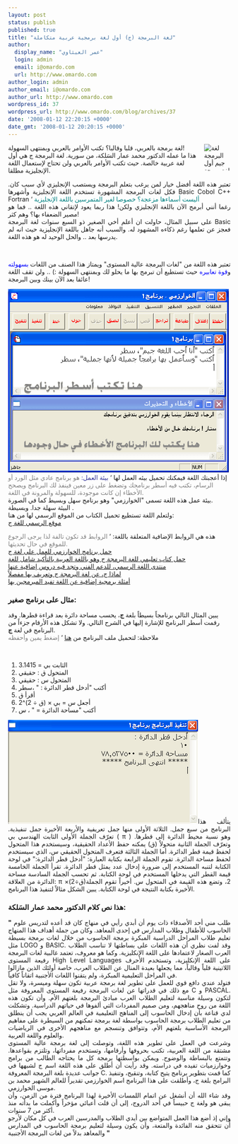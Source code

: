 ```yaml
---
layout: post
status: publish
published: true
title: "لغة البرمجة (ج) أول لغة برمجية عربية متكاملة"
author:
  display_name: "عمر العيثاوي"
  login: admin
  email: i@omardo.com
  url: http://www.omardo.com
author_login: admin
author_email: i@omardo.com
author_url: http://www.omardo.com
wordpress_id: 37
wordpress_url: http://www.omardo.com/blog/archives/37
date: '2008-01-12 22:20:15 +0000'
date_gmt: '2008-01-12 20:20:15 +0000'
---
```

<p><img src="http://www.omardo.com/blog/wp-content/uploads/geem_arabic_programming_lang.gif" alt="لغة البرمجة جيم أول لغة برمجة عربية متكاملة" align="right" height="60" width="60" />لغة برمجة بالعربي، قلبا وقالبا؟ تكتب الأوامر بالعربي وبمنتهى السهولة!<br />
هذا ما عمله الدكتور <span dir="rtl"></span><span>محمد عمار السَلكة</span>، من سورية. لغة البرمجة ج هي أول لغة عربية خالصة. حيث تكتب الأوامر بالعربي ولن تحتاج لإستعمال اللغة الإنجليزية مطلقا.</p>
<p align="justify">تعتبر هذه اللغة<!--more-->    أفضل خيار لمن يرغب بتعلم البرمجة ويستصب الإنجليزي لأي سبب كان. فكل لغات البرمجة المشهورة تستخدم اللغة الإنجليزية وأشهرها Basic Cobol C++ Fortran ‘<font color="#008080"> أليست أسماءها مزعجة؟ خصوصا لغير المتمرسين باللغة الإنجليزية </font><br />
رغما أنني أبرمج الآن باللغة الإنجليزي ولكن! هذا ربما يعود لإتقاني هذه اللغة .. فما هو مصير الضعفاء بها؟ وهم كثر!<br />
على سبيل المثال، حاولت ان أعلم أخي الصغير ذو السبع سنوات لغة البرمجة Basic فعجز عن تعلمها رغم ذكاءه المشهود له. والسبب أنه جاهل باللغة الإنجليزية حيث انه لم يدرسها بعد .. والحل الوحيد له هو هذه اللغة.</p>
<p align="justify">&nbsp;</p>
<p align="justify">تعتبر هذه اللغة من "لغات البرمجة عالية المستوى" ويمتاز هذا الصنف من اللغات <font color="#0000ff">بسهولته</font> و<font color="#0000ff">قوة تعابيره</font> حيث تستطيع أن تبرمج بها ما يحلو لك وبمنتهى السهولة :) .. ولن تقف اللغة عائقا بعد الآن بينك وبين البرمجة!</p>
<p><img alt="لغة البرمجة جيم، أول لغة برمجة عربية متكاملة" title="لغة البرمجة جيم، أول لغة برمجة عربية متكاملة" src="/blog/wp-content/gallery/tut_1/geem_khawrizmy_ide_g.gif" />إذا أعجبتك اللغة فيمكنك تحميل بيئه العمل لها ‘ <font color="#333399">بيئة العمل:</font> <font color="#808080">هو برنامج عادي مثل الورد أو الرسام، تكتب فيه أسطر برنامجك وتضغط على زر معين فينفذ لك البرنامج ويصحح الأخطاء إن كانت موجودة، للسهولة والمرونة في اللغة. </font><br />
بيئة عمل هذه اللغة تسمى "الخوارزمي" وهو برنامج سهل وبسيط كما في الصورة.<br />
البيئة سهلة جدا. وبسيطة .<br />
ولتعلم اللغة تستطيع تحميل الكتاب من الموقع الرسمي لها من هنا:<br />
<a href="http://www.jeemlang.com" title="الموقع الرسمي للغة ج ، أول لغة برمجة عربية متكاملة">موقع الرسمي للغة ج</a></p>
<p>هذه هي الروابط الإضافية المتعلقة باللغة: ‘<font color="#808080"> الروابط قد تكون تالفة لذا يرجى الرجوع للموقع في حال تحديثها.</font><br />
<a href="http://www.jeemlang.com/download.php?file=AlKhawarizmiSetup.exe">حمل برنامج الخوارزمي  للعمل على لغة ج</a><br />
<a href="http://www.jeemlang.com/download.php?file=JeemDocumentation.zip">حمل كتاب تعليمي للغة البرمجة ج وهو باللغة العربية بالتأكيد شامل للغة</a><br />
<a href="http://www.jeemlang.com/forum/">منتدى اللغة الرسمي، للدعم الفني وتجد فيه دروس إضافية عنها</a><br />
<a href="http://www.jeemlang.com/index.php?page=about_jeem">لماذا ج، عن لغة البرمجة ج وتعريف بها مفصلاً</a><br />
<a href="http://www.jeemlang.com/index.php?page=examples">أمثلة برمجية إضافية عن اللغة تفيد المبرمجين بها</a></p>
<h3>مثال على برنامج صغير:</h3>
<p>يبين المثال التالي برنامجاً  بسيطاً بلغة <strong>ج</strong>، يحسب مساحة دائرة بعد قراءة قطرها. وقد رقمت أسطر البرنامج للإشارة إليها في الشرح التالي. ولا تشكل هذه الأرقام جزءاً من البرنامج في لغة <strong>ج</strong>.<br />
ملاحظة: لتحميل ملف البرنامج من <a href="http://www.omardo.com/blog/wp-content/uploads/Circle_Program.jeem" title="إضغط يمين وأحفظه">هنا</a> ‘<font color="#808080"> إضغط يمين وأحفظه</font></p>
<p class="sourcecode">&nbsp;</p>
<ol>
<li>الثابت بي = 3.1415</li>
<li>المتحول ق : حقيقي</li>
<li>المتحول س : حقيقي</li>
<li>أكتب "أدخل قطر الدائرة : " ،سطر</li>
<li>أقرأ ق</li>
<li>أجعل س = بي × (ق ÷ 2)^2</li>
<li>أكتب "مساحة الدائرة = " ، س</li>
</ol>
<p align="justify"><img alt="برنامج بلغة جيم، لحساب مساحة الدائرة" title="برنامج بلغة جيم، لحساب مساحة الدائرة" src="/blog/wp-content/gallery/tut_1/sample_program_g_lang.gif" />يتألف هذا البرنامج من سبع جمل. الثلاثة الأولى منها جمل تعريفية والأربعة الأخيرة جمل تنفيذية. تعرّف الجملة الأولى الثابت الهندسي بي ( π ) وهو نسبة محيط الدائرة إلى قطرها. وتعرّف الجملة الثانية متحولاً (ق) يمكنه حفظ الأعداد الحقيقية، وسيستخدم هذا المتحول لحفظ قيمة قطر الدائرة. أما الجملة الثالثة فتعرف المتحول الحقيقي س، الذي سيستخدم لحفظ مساحة الدائرة. تقوم الجملة الرابعة بكتابة العبارة: "أدخل قطر الدائرة:" في لوحة الكتابة لتنبه المستخدم إلى ضرورة إدخال عدد يمثل قطر الدائرة. تقرأ الجملة الخامسة قيمة القطر التي يدخلها المستخدم في لوحة الكتابة. ثم تحسب الجملة السادسة مساحة الدائرة من العلاقة: π ×(ق÷2)2، وتضع هذه القيمة في المتحول س. أخيراً تقوم الجملة الأخيرة بكتابة النتيجة في لوحة الكتابة. يبين الشكل مثالاً لتنفيذ هذا البرنامج.</p>
<h3>هذا نص كلام الدكتور <span dir="rtl"></span><span>محمد عمار السَلكة</span>:</h3>
<p align="justify"><strong>"</strong> طلب مني أحد الأصدقاء ذات يوم أن أبدي رأيي في منهاج كان قد أعده لتدريس علوم الحاسوب للأطفال وطلاب المدارس في إحدى المعاهد. وكان من جملة أهداف هذا المنهاج تعليم طلاب المراحل الدراسية المبكرة برمجة الحاسوب من خلال لغات برمجة بسيطة مثل LOGO و BASIC. وقد لفت نظري أن هذه اللغات على بساطتها لا تناسب الطلاب العرب الصغار لاعتمادها على اللغة الإنكليزية. وكما هو معروف، تعتمد غالبية لغات البرمجة رفيعة المستوى High Level Languages على اللغة الإنكليزية، وتستخدم الأحرف اللاتينية قلباً وقالباً، مما يجعلها بعيدة المنال عن الطلاب العرب، خاصة أولئك الذين مازالوا في المراحل التعليمية المبكرة، ولم يتقنوا اللغات الأجنبية اتقاناً كافياً.<br />
فتولد عندي دافع قوي للعمل على تطوير لغة برمجة عربية تكون سهلة وميسرة، ولا تقل مع ذلك في قدراتها عن لغات البرمجة رفيعة المستوى المعروفة مثل C و PASCAL. لتكون وسيلة مناسبة لتعليم الطلاب العرب مبادئ البرمجة بلغتهم الأم. وأن تكون هذه اللغة من روح مناهجهم، ومن صميم المفردات التي ألفوها في حياتهم الدراسية. وتشكلت لدي قناعة بأن إدخال الحاسوب إلى المناهج التعليمية في العالم العربي يجب أن ينطلق من تعليم الطلاب برمجة الحاسوب بواسطة لغة برمجة تمكنهم من السيطرة على مفاهيم البرمجة الأساسية بلغتهم الأم، وتتوافق وتنسجم مع مناهجهم الأخرى في الرياضيات والعلوم واللغة العربية.<br />
وشرعت في العمل على تطوير هذه اللغة، وتوصلت إلى لغة برمجة عالية المستوى مشتقة من اللغة العربية، تكتب بحروفها وأرقامها، وتستخدم مفرداتها، وتلتزم بقواعدها. وتتمتع بالبساطة والوضوح. ويمكن بواسطتها برمجة كل ما يحتاجه الطالب من برامج وخوارزميات تفيده في دراسته. وقد رأيت أن أطلق على هذه اللغة اسم ج لشبهها في جوانب عديدة بلغة البرمجة المعروفة C. كما قمت بتطوير برنامج يتيح كتابة، وتنقيح، وتنفيذ البرامج بلغة ج، وأطلقت على هذا البرنامج اسم الخوارزمي تقديراً للعالم الشهير محمد بن موسى الخوارزمي.<br />
وقد شاء الله أن أنشغل عن اتمام اللمسات الأخيرة لهذا البرنامج فترة من الزمن، وأن يبقى هو ولغة ج حبيساً في أحد الدروج، إلى أن قلت أعبائي مؤخراً وأكملت ما بدأته منذ أكثر من 7 سنوات.<br />
وإني إذ أضع هذا العمل المتواضع بين أيدي الطلاب والمدرسين العرب في كل مكان لأرجو أًن تتحقق منه الفائدة والمتعة، وأن يكون وسيلة لتعليم برمجة الحاسوب في المدارس والمعاهد بدلاً من لغات البرمجة الأجنبية <strong>"</strong></p>
